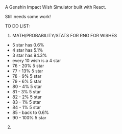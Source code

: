 A Genshin Impact Wish Simulator built with React.

Still needs some work!


TO DO LIST:
1. MATH/PROBABILITY/STATS FOR RNG FOR WISHES
- 5 star has 0.6%
- 4 star has 5.1%
- 3 star has 94.3%
- every 10 wish is a 4 star
- 76 - 20% 5 star
- 77 - 13% 5 star
- 78 - 9% 5 star
- 79 - 6% 5 star
- 80 - 4% 5 star
- 81 - 3% 5 star
- 82 - 2% 5 star
- 83 - 1% 5 star
- 84 - 1% 5 star
- 85 - back to 0.6%
- 90 - 100% 5 star
2. 

